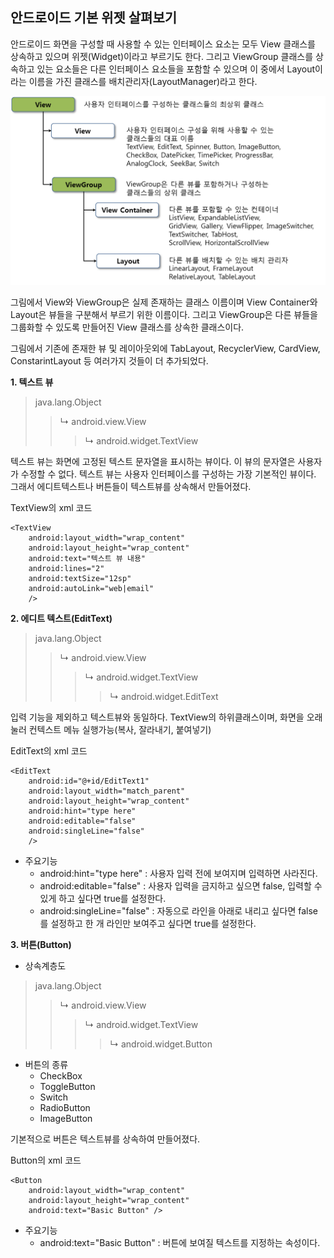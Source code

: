 ## 안드로이드 기본 위젯 살펴보기

안드로이드 화면을 구성할 때 사용할 수 있는 인터페이스 요소는 모두 View 클래스를 상속하고 있으며 위젯(Widget)이라고 부르기도 한다. 그리고 ViewGroup 클래스를 상속하고 있는 요소들은 다른 인터페이스 요소들을 포함할 수 있으며 이 중에서 Layout이라는 이름을 가진 클래스를 배치관리자(LayoutManager)라고 한다. 

![뷰클래스](./img/ViewClass.png)

그림에서 View와 ViewGroup은 실제 존재하는 클래스 이름이며 View Container와 Layout은 뷰들을 구분해서 부르기 위한 이름이다. 그리고 ViewGroup은 다른 뷰들을 그룹화할 수 있도록 만들어진 View 클래스를 상속한 클래스이다.

그림에서 기존에 존재한 뷰 및 레이아웃외에 TabLayout, RecyclerView, CardView, ConstarintLayout 등 여러가지 것들이 더 추가되었다.

**1. 텍스트 뷰**
>java.lang.Object
> >↳ android.view.View
> > >↳ android.widget.TextView

텍스트 뷰는 화면에 고정된 텍스트 문자열을 표시하는 뷰이다. 이 뷰의 문자열은 사용자가 수정할 수 없다.
텍스트 뷰는 사용자 인터페이스를 구성하는 가장 기본적인 뷰이다. 그래서 에디트텍스트나 버튼들이 텍스트뷰를 상속해서 만들어졌다. 

TextView의 xml 코드

	<TextView 
        android:layout_width="wrap_content"
        android:layout_height="wrap_content" 
        android:text="텍스트 뷰 내용" 
        android:lines="2"
        android:textSize="12sp"
        android:autoLink="web|email"
        /> 


**2. 에디트 텍스트(EditText)**

>java.lang.Object
> >↳ android.view.View
> > >↳ android.widget.TextView
> > > >↳ android.widget.EditText

입력 기능을 제외하고 텍스트뷰와 동일하다. TextView의 하위클래스이며, 화면을 오래 눌러 컨텍스트 메뉴 실행가능(복사, 잘라내기, 붙여넣기)


EditText의 xml 코드

	<EditText 
        android:id="@+id/EditText1"
        android:layout_width="match_parent"
        android:layout_height="wrap_content"
        android:hint="type here"
        android:editable="false"
        android:singleLine="false" 
        />

* 주요기능
	* android:hint="type here" : 
	 사용자 입력 전에 보여지며 입력하면 사라진다.
	* android:editable="false" : 
	 사용자 입력을 금지하고 싶으면 false, 입력할 수 있게 하고 싶다면 true를 설정한다.
	* android:singleLine="false" : 
	 자동으로 라인을 아래로 내리고 싶다면 false를 설정하고 한 개 라인만 보여주고 싶다면 true를 설정한다.


**3. 버튼(Button)**

* 상속계층도
>java.lang.Object
> >↳ android.view.View
> > >↳ android.widget.TextView
> > > >↳ android.widget.Button

* 버튼의 종류 
	* CheckBox
	* ToggleButton
	* Switch
	* RadioButton
	* ImageButton

기본적으로 버튼은 텍스트뷰를 상속하여 만들어졌다.


Button의 xml 코드

	<Button
   	 	android:layout_width="wrap_content"
    	android:layout_height="wrap_content"
    	android:text="Basic Button" />


* 주요기능
	* android:text="Basic Button" : 
	 버튼에 보여질 텍스트를 지정하는 속성이다.